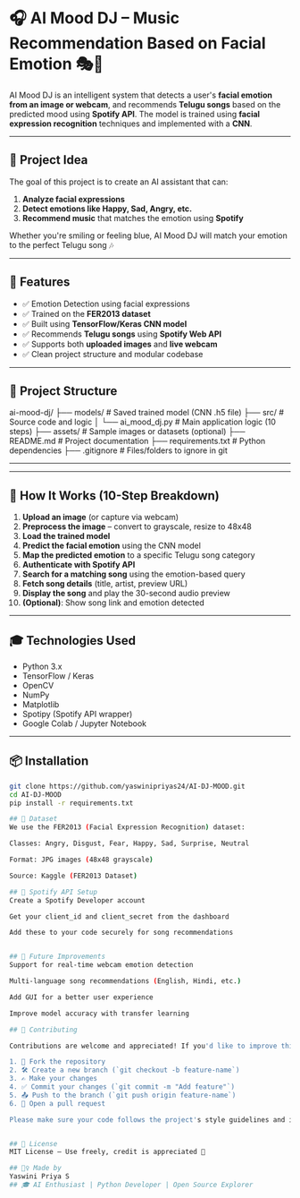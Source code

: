 # 🎧 AI Mood DJ – Music Recommendation Based on Facial Emotion 🎭🎵

AI Mood DJ is an intelligent system that detects a user's **facial emotion from an image or webcam**, and recommends **Telugu songs** based on the predicted mood using **Spotify API**. The model is trained using **facial expression recognition** techniques and implemented with a **CNN**.

---

## 🧠 Project Idea

The goal of this project is to create an AI assistant that can:
1. **Analyze facial expressions**
2. **Detect emotions like Happy, Sad, Angry, etc.**
3. **Recommend music** that matches the emotion using **Spotify**

Whether you're smiling or feeling blue, AI Mood DJ will match your emotion to the perfect Telugu song 🎶

---

## 🚀 Features

- ✅ Emotion Detection using facial expressions
- ✅ Trained on the **FER2013 dataset**
- ✅ Built using **TensorFlow/Keras CNN model**
- ✅ Recommends **Telugu songs** using **Spotify Web API**
- ✅ Supports both **uploaded images** and **live webcam**
- ✅ Clean project structure and modular codebase

---

## 📁 Project Structure
ai-mood-dj/
├── models/ # Saved trained model (CNN .h5 file)
├── src/ # Source code and logic
│ └── ai_mood_dj.py # Main application logic (10 steps)
├── assets/ # Sample images or datasets (optional)
├── README.md # Project documentation
├── requirements.txt # Python dependencies
├── .gitignore # Files/folders to ignore in git

---


---

## 🧩 How It Works (10-Step Breakdown)

1. **Upload an image** (or capture via webcam)
2. **Preprocess the image** – convert to grayscale, resize to 48x48
3. **Load the trained model**
4. **Predict the facial emotion** using the CNN model
5. **Map the predicted emotion** to a specific Telugu song category
6. **Authenticate with Spotify API**
7. **Search for a matching song** using the emotion-based query
8. **Fetch song details** (title, artist, preview URL)
9. **Display the song** and play the 30-second audio preview
10. **(Optional)**: Show song link and emotion detected

---

## 🎓 Technologies Used

- Python 3.x
- TensorFlow / Keras
- OpenCV
- NumPy
- Matplotlib
- Spotipy (Spotify API wrapper)
- Google Colab / Jupyter Notebook

---

## 📦 Installation

```bash
git clone https://github.com/yaswinipriyas24/AI-DJ-MOOD.git
cd AI-DJ-MOOD
pip install -r requirements.txt

## 🧪 Dataset
We use the FER2013 (Facial Expression Recognition) dataset:

Classes: Angry, Disgust, Fear, Happy, Sad, Surprise, Neutral

Format: JPG images (48x48 grayscale)

Source: Kaggle (FER2013 Dataset)

## 🔐 Spotify API Setup
Create a Spotify Developer account

Get your client_id and client_secret from the dashboard

Add these to your code securely for song recommendations


## 🎯 Future Improvements
Support for real-time webcam emotion detection

Multi-language song recommendations (English, Hindi, etc.)

Add GUI for a better user experience

Improve model accuracy with transfer learning

## 🤝 Contributing

Contributions are welcome and appreciated! If you'd like to improve this project, follow these steps:

1. 🍴 Fork the repository
2. 🛠️ Create a new branch (`git checkout -b feature-name`)
3. ✍️ Make your changes
4. ✅ Commit your changes (`git commit -m "Add feature"`)
5. 📤 Push to the branch (`git push origin feature-name`)
6. 📨 Open a pull request

Please make sure your code follows the project's style guidelines and includes proper documentation and comments.


## 📜 License
MIT License – Use freely, credit is appreciated 💖

## 🙋‍♀️ Made by
Yaswini Priya S
## 🎓 AI Enthusiast | Python Developer | Open Source Explorer


